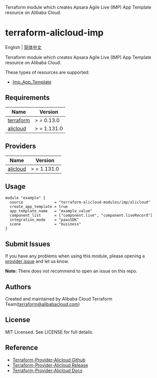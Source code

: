 Terraform module which creates Apsara Agile Live (IMP) App Template resource on Alibaba Cloud.

terraform-alicloud-imp
=====================================================================

English | [简体中文](https://github.com/terraform-alicloud-modules/terraform-alicloud-imp/blob/master/README-CN.md)

Terraform module which creates Apsara Agile Live (IMP) App Template resource on Alibaba Cloud.

These types of resources are supported:

* [Imp_App_Template](https://registry.terraform.io/providers/aliyun/alicloud/latest/docs/resources/imp_app_template)

## Requirements

| Name | Version |
|------|---------|
| <a name="requirement_terraform"></a> [terraform](#requirement\_terraform) | > = 0.13.0 |
| <a name="requirement_alicloud"></a> [alicloud](#requirement\_alicloud) | > = 1.131.0 |

## Providers

| Name | Version |
|------|---------|
| <a name="provider_alicloud"></a> [alicloud](#provider\_alicloud) | > = 1.131.0 |

## Usage

```hcl
module "example" {
  source              = "terraform-alicloud-modules/imp/alicloud"
  create_app_template = true
  app_template_name   = "example_value"
  component_list      = ["component.live", "component.liveRecord"]
  integration_mode    = "paasSDK"
  scene               = "business"
}
```

Submit Issues
-------------
If you have any problems when using this module, please opening
a [provider issue](https://github.com/aliyun/terraform-provider-alicloud/issues/new) and let us know.

**Note:** There does not recommend to open an issue on this repo.

Authors
-------
Created and maintained by Alibaba Cloud Terraform Team(terraform@alibabacloud.com)

License
----
MIT Licensed. See LICENSE for full details.

Reference
---------

* [Terraform-Provider-Alicloud Github](https://github.com/aliyun/terraform-provider-alicloud)
* [Terraform-Provider-Alicloud Release](https://releases.hashicorp.com/terraform-provider-alicloud/)
* [Terraform-Provider-Alicloud Docs](https://registry.terraform.io/providers/aliyun/alicloud/latest/docs)
